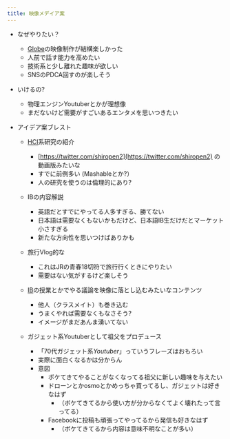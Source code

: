 ```yaml
---
title: 映像メデイア案
---
```


* なぜやりたい？
  
  * [Globe](Globe.md)の映像制作が結構楽しかった
  * 人前で話す能力を高めたい
  * 技術系と少し離れた趣味が欲しい
  * SNSのPDCA回すのが楽しそう
* いけるの?
  
  * 物理エンジンYoutuberとかが理想像
  * まだないけど需要がすごいあるエンタメを思いつきたい
* アイデア案ブレスト
  
  * [HCI](HCI.md)系研究の紹介
    
    * [https://twitter.com/shiropen2](https://twitter.com/shiropen2) の動画版みたいな
    * すでに前例多い (Mashableとか?）
    * 人の研究を使うのは倫理的にあり?
  * IBの内容解説
    
    * 英語だとすでにやってる人多すぎる、勝てない
    * 日本語は需要なくもないかもだけど、日本語IB生だけだとマーケット小さすぎる
    * 新たな方向性を思いつけばありかも
  * 旅行Vlog的な
    
    * これはJRの青春18切符で旅行行くときにやりたい
    * 需要はない気がするけど楽しそう
  * [IB](IB.md)の授業とかでやる議論を映像に落とし込むみたいなコンテンツ
    
    * 他人（クラスメイト）も巻き込む
    * うまくやれば需要なくもなさそう?
    * イメージがまだあんま湧いてない
  * ガジェット系Youtuberとして祖父をプロデュース
    
    * 「70代ガジェット系*Youtuber*」っていうフレーズはおもろい
    * 実際に面白くなるかは分からん
    * 意図
      * ボケてきてやることがなくなってる祖父に新しい趣味を与えたい
      * ドローンとかosmoとかめっちゃ買ってるし、ガジェットは好きなはず
        * （ボケてきてるから使い方が分からなくてよく壊れたって言ってる）
      * Facebookに投稿も頑張ってやってるから発信も好きなはず
        * （ボケてきてるから内容は意味不明なことが多い）

